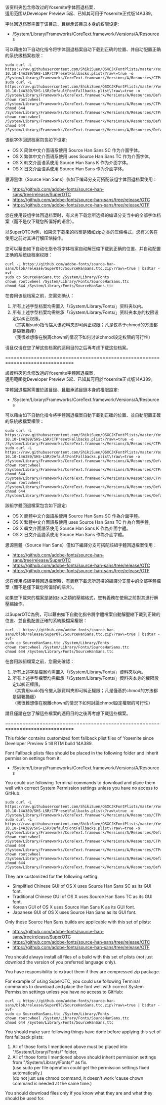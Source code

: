 该资料夹包含修改过的Yosemite字体回退档案，<br>
适用范围从Developer Preview 5起、已知其可用于Yosemite正式版14A389。<br>

字体回退档案需置于该目录、且继承该目录本身的权限设定:<br>
- /System/Library/Frameworks/CoreText.framework/Versions/A/Resources<br>

可以藉由如下自动化指令将字体回退档案自动下载到正确的位置、并自动配置正确的系统级档案权限：<br>
<pre><code>sudo curl -L https://raw.githubusercontent.com/ShikiSuen/OSXCJKFontPlists/master/Yosemite-10.10-14A389/SHS-LSR/CTPresetFallbacks.plist\?raw\=true -o /System/Library/Frameworks/CoreText.framework/Versions/A/Resources/CTPresetFallbacks.plist
sudo curl -L https://raw.githubusercontent.com/ShikiSuen/OSXCJKFontPlists/master/Yosemite-10.10-14A389/SHS-LSR/DefaultFontFallbacks.plist\?raw\=true -o /System/Library/Frameworks/CoreText.framework/Versions/A/Resources/DefaultFontFallbacks.plist
chown root:wheel /System/Library/Frameworks/CoreText.framework/Versions/A/Resources/CTPresetFallbacks.plist
chmod 644 /System/Library/Frameworks/CoreText.framework/Versions/A/Resources/CTPresetFallbacks.plist
chown root:wheel /System/Library/Frameworks/CoreText.framework/Versions/A/Resources/DefaultFontFallbacks.plist
chmod 644 /System/Library/Frameworks/CoreText.framework/Versions/A/Resources/DefaultFontFallbacks.plist</code></pre>

该组字体回退档案包含如下设定:<br>

- OS X 简体中文介面语系使用 Source Han Sans SC 作为介面字体。<br>
- OS X 繁体中文介面语系使用 uses Source Han Sans TC 作为介面字体。<br>
- OS X 韩文介面语系使用 Source Han Sans K 作为介面字体。<br>
- OS X 日文介面语系使用 Source Han Sans 作为介面字体。<br>

思源黑体（Source Han Sans）仅如下编译分支可搭配该组字体回退档案使用：<br>
- https://github.com/adobe-fonts/source-han-sans/tree/release/SuperOTC <br>
- https://github.com/adobe-fonts/source-han-sans/tree/release/OTC <br>
- https://github.com/adobe-fonts/source-han-sans/tree/release/OTF <br>

您在使用该组字体回退档案时，有义务下载您所选择的编译分支当中的全部字体档案（而不是仅下载您所偏好的语言）。<br>

以SuperOTC为例，如果您下载来的档案是诸如zip之类的压缩格式，您有义务在使用之前对其进行解压缩操作。<br>

您可以藉由如下自动化指令将字体档案自动解压缩下载到正确的位置、并自动配置正确的系统级档案权限：<br>
<pre><code>curl -L https://github.com/adobe-fonts/source-han-sans/blob/release/SuperOTC/SourceHanSans.ttc.zip\?raw\=true | bsdtar -xvf-
sudo cp SourceHanSans.ttc /System/Library/Fonts
chown root:wheel /System/Library/Fonts/SourceHanSans.ttc
chmod 644 /System/Library/Fonts/SourceHanSans.ttc</code></pre>

在套用该组档案之前，您需先确认：<br>

1. 所有上述字型档案均需置入「/System/Library/Fonts/」资料夹以内。<br>
2. 所有上述字型档案均需继承「/System/Library/Fonts/」资料夹本身的权限设定以纠正权限。<br>
（其实用sudo指令摆入该资料夹即可纠正权限；凡是仅基于chmod的方法都是隔靴搔痒）<br>
（我很难想像在脱离chown的情况下如何讨论chmod设定权限的可行性）<br>

请且仅请在您了解这些档案的适用目的之后再考虑下载这些档案。<br>

==============================================================================<br>

該資料夾包含修改過的Yosemite字體回退檔案，<br>
適用範圍從Developer Preview 5起、已知其可用於Yosemite正式版14A389。<br>

字體回退檔案需置於該目錄、且繼承該目錄本身的權限設定:<br>
- /System/Library/Frameworks/CoreText.framework/Versions/A/Resources<br>

可以藉由如下自動化指令將字體回退檔案自動下載到正確的位置、並自動配置正確的系統級檔案權限：<br>
<pre><code>sudo curl -L https://raw.githubusercontent.com/ShikiSuen/OSXCJKFontPlists/master/Yosemite-10.10-14A389/SHS-LSR/CTPresetFallbacks.plist\?raw\=true -o /System/Library/Frameworks/CoreText.framework/Versions/A/Resources/CTPresetFallbacks.plist
sudo curl -L https://raw.githubusercontent.com/ShikiSuen/OSXCJKFontPlists/master/Yosemite-10.10-14A389/SHS-LSR/DefaultFontFallbacks.plist\?raw\=true -o /System/Library/Frameworks/CoreText.framework/Versions/A/Resources/DefaultFontFallbacks.plist
chown root:wheel /System/Library/Frameworks/CoreText.framework/Versions/A/Resources/CTPresetFallbacks.plist
chmod 644 /System/Library/Frameworks/CoreText.framework/Versions/A/Resources/CTPresetFallbacks.plist
chown root:wheel /System/Library/Frameworks/CoreText.framework/Versions/A/Resources/DefaultFontFallbacks.plist
chmod 644 /System/Library/Frameworks/CoreText.framework/Versions/A/Resources/DefaultFontFallbacks.plist</code></pre>

該組字體回退檔案包含如下設定:<br>

- OS X 簡體中文介面語系使用 Source Han Sans SC 作為介面字體。<br>
- OS X 繁體中文介面語系使用 uses Source Han Sans TC 作為介面字體。<br>
- OS X 韓文介面語系使用 Source Han Sans K 作為介面字體。<br>
- OS X 日文介面語系使用 Source Han Sans 作為介面字體。<br>

思源黑體（Source Han Sans）僅如下編譯分支可搭配該組字體回退檔案使用：<br>
- https://github.com/adobe-fonts/source-han-sans/tree/release/SuperOTC <br>
- https://github.com/adobe-fonts/source-han-sans/tree/release/OTC <br>
- https://github.com/adobe-fonts/source-han-sans/tree/release/OTF <br>

您在使用該組字體回退檔案時，有義務下載您所選擇的編譯分支當中的全部字體檔案（而不是僅下載您所偏好的語言）。<br>

如果您下載來的檔案是諸如zip之類的壓縮格式，您有義務在使用之前對其進行解壓縮操作。<br>

以SuperOTC為例，可以藉由如下自動化指令將字體檔案自動解壓縮下載到正確的位置、並自動配置正確的系統級檔案權限：<br>
<pre><code>curl -L https://github.com/adobe-fonts/source-han-sans/blob/release/SuperOTC/SourceHanSans.ttc.zip\?raw\=true | bsdtar -xvf-
sudo cp SourceHanSans.ttc /System/Library/Fonts
chown root:wheel /System/Library/Fonts/SourceHanSans.ttc
chmod 644 /System/Library/Fonts/SourceHanSans.ttc</code></pre>

在套用該組檔案之前，您需先確認：<br>

1. 所有上述字型檔案均需置入「/System/Library/Fonts/」資料夾以內。<br>
2. 所有上述字型檔案均需繼承「/System/Library/Fonts/」資料夾本身的權限設定以糾正權限。<br>
（其實用sudo指令擺入該資料夾即可糾正權限；凡是僅基於chmod的方法都是隔靴搔癢）<br>
（我很難想像在脫離chown的情況下如何討論chmod設定權限的可行性）<br>

請且僅請在您了解這些檔案的適用目的之後再考慮下載這些檔案。<br>

==============================================================================<br>

This folder contains customized font fallback plist files of Yosemite since Developer Preview 5 till RTM build 14A389.<br>

Font Fallback plists files should be placed in the following folder and inherit permission settings from it:<br>
- /System/Library/Frameworks/CoreText.framework/Versions/A/Resources<br>

You could use following Terminal commands to download and place them well with correct System Permission settings unless you have no access to GitHub:<br>

<pre><code>sudo curl -L https://raw.githubusercontent.com/ShikiSuen/OSXCJKFontPlists/master/Yosemite-10.10-14A389/SHS-LSR/CTPresetFallbacks.plist\?raw\=true -o /System/Library/Frameworks/CoreText.framework/Versions/A/Resources/CTPresetFallbacks.plist
sudo curl -L https://raw.githubusercontent.com/ShikiSuen/OSXCJKFontPlists/master/Yosemite-10.10-14A389/SHS-LSR/DefaultFontFallbacks.plist\?raw\=true -o /System/Library/Frameworks/CoreText.framework/Versions/A/Resources/DefaultFontFallbacks.plist
chown root:wheel /System/Library/Frameworks/CoreText.framework/Versions/A/Resources/CTPresetFallbacks.plist
chmod 644 /System/Library/Frameworks/CoreText.framework/Versions/A/Resources/CTPresetFallbacks.plist
chown root:wheel /System/Library/Frameworks/CoreText.framework/Versions/A/Resources/DefaultFontFallbacks.plist
chmod 644 /System/Library/Frameworks/CoreText.framework/Versions/A/Resources/DefaultFontFallbacks.plist</code></pre>

They are customized for the following setting:<br>

- Simplified Chinese GUI of OS X uses Source Han Sans SC as its GUI font.<br>
- Traditional Chinese GUI of OS X uses Source Han Sans TC as its GUI font.<br>
- Korean GUI of OS X uses Source Han Sans K as its GUI font.<br>
- Japanese GUI of OS X uses Source Han Sans as its GUI font.<br>

Only these Source Han Sans builds are applicable with this set of plists:<br>
- https://github.com/adobe-fonts/source-han-sans/tree/release/SuperOTC <br>
- https://github.com/adobe-fonts/source-han-sans/tree/release/OTC <br>
- https://github.com/adobe-fonts/source-han-sans/tree/release/OTF <br>

You should always install all files of a build with this set of plists (not just download the version of you preferred language only).<br>

You have responsibility to extract them if they are compressed zip package.<br>

For example of using SuperOTC, you could use following Terminal commands to download and place the font well with correct System Permission settings unless you have no access to GitHub:<br>
<pre><code>curl -L https://github.com/adobe-fonts/source-han-sans/blob/release/SuperOTC/SourceHanSans.ttc.zip\?raw\=true | bsdtar -xvf-
sudo cp SourceHanSans.ttc /System/Library/Fonts
chown root:wheel /System/Library/Fonts/SourceHanSans.ttc
chmod 644 /System/Library/Fonts/SourceHanSans.ttc</code></pre>

You should make sure following things have done before applying this set of font fallback plists:<br>

1. All of those fonts I mentioned above must be placed into "/System/Library/Fonts/" folder,<br>
2. All of those fonts I mentioned above should inherit permission settings from "/System/Library/Fonts/" as fix.<br>
(use sudo per file operation could get the permission settings fixed automatically.)<br>
(do not just use chmod command, it doesn't work 'cause chown command is needed at the same time.)<br>

You should download files only if you know what they are and what they should be used for.<br>
